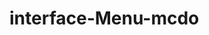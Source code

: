 # interface-Menu-mcdo
<a href="https://zupimages.net/viewer.php?id=20/34/avdp.png"><img src="https://zupimages.net/up/20/34/avdp.png" alt="" /></a>
